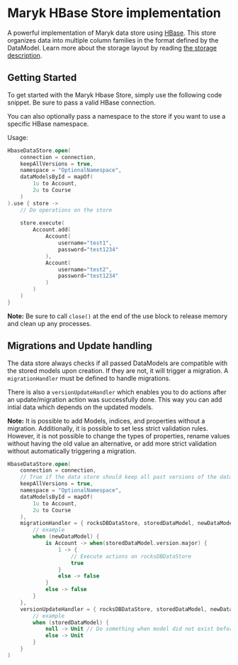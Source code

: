 # Maryk HBase Store implementation

A powerful implementation of Maryk data store using [HBase](https://hbase.apache.org). 
This store organizes data into multiple column families in the format defined by the DataModel.
Learn more about the storage layout by reading [the storage description](documentation/storage.md).

## Getting Started

To get started with the Maryk Hbase Store, simply use the following code snippet. Be sure to pass a valid HBase connection.

You can also optionally pass a namespace to the store if you want to use a specific HBase namespace.

Usage:
```kotlin
HbaseDataStore.open(
    connection = connection,
    keepAllVersions = true,
    namespace = "OptionalNamespace",
    dataModelsById = mapOf(
        1u to Account,
        2u to Course
    )
).use { store ->
    // Do operations on the store
    
    store.execute(
        Account.add(
            Account(
                username="test1",
                password="test1234"
            ),
            Account(
                username="test2",
                password="test1234"
            )
        )
    )
}
```

**Note:** Be sure to call `close()` at the end of the use block to release memory and clean up any processes.

## Migrations and Update handling

The data store always checks if all passed DataModels are compatible with the stored models upon creation.
If they are not, it will trigger a migration. A `migrationHandler` must be defined to handle migrations.

There is also a `versionUpdateHandler` which enables you to do actions after an update/migration action
was successfully done. This way you can add intial data which depends on the updated models.

**Note:** It is possible to add Models, indices, and properties without a migration. Additionally, it is possible
to set less strict validation rules. However, it is not possible to change the types of properties, rename values
without having the old value an alternative, or add more strict validation without automatically triggering a migration.

```kotlin
HbaseDataStore.open(
    connection = connection,
    // True if the data store should keep all past versions of the data
    keepAllVersions = true,
    namespace = "OptionalNamespace",
    dataModelsById = mapOf(
        1u to Account,
        2u to Course
    ),
    migrationHandler = { rocksDBDataStore, storedDataModel, newDataModel ->
        // example 
        when (newDataModel) {
            is Account -> when(storedDataModel.version.major) {
                1 -> {
                    // Execute actions on rocksDBDataStore
                    true
                }
                else -> false
            }
            else -> false
        }
    },
    versionUpdateHandler = { rocksDBDataStore, storedDataModel, newDataModel ->
        // example 
        when (storedDataModel) {
            null -> Unit // Do something when model did not exist before
            else -> Unit
        }
    }
)
```
